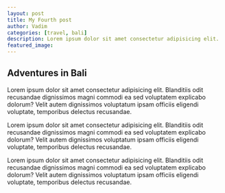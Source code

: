 ```yaml
---
layout: post
title: My Fourth post
author: Vadim
categories: [travel, bali]
description: Lorem ipsum dolor sit amet consectetur adipisicing elit.
featured_image: 
---
```


## Adventures in Bali

Lorem ipsum dolor sit amet consectetur adipisicing elit. Blanditiis odit recusandae dignissimos magni commodi ea sed voluptatem explicabo dolorum? Velit autem dignissimos voluptatum ipsam officiis eligendi voluptate, temporibus delectus recusandae.

Lorem ipsum dolor sit amet consectetur adipisicing elit. Blanditiis odit recusandae dignissimos magni commodi ea sed voluptatem explicabo dolorum? Velit autem dignissimos voluptatum ipsam officiis eligendi voluptate, temporibus delectus recusandae.

Lorem ipsum dolor sit amet consectetur adipisicing elit. Blanditiis odit recusandae dignissimos magni commodi ea sed voluptatem explicabo dolorum? Velit autem dignissimos voluptatum ipsam officiis eligendi voluptate, temporibus delectus recusandae.
